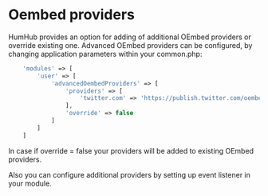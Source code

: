 Oembed providers
======

HumHub provides an option for adding of additional OEmbed providers or override existing one. 
Advanced OEmbed providers can be configured, by changing application parameters within your common.php:

```php
    'modules' => [
        'user' => [
            'advancedOembedProviders' => [
                'providers' => [
                    'twitter.com' => 'https://publish.twitter.com/oembed?url=%url%&format=json'
                ],
                'override' => false
            ]
        ]
    ]
```

In case if override = false your providers will be added to existing OEmbed providers.

Also you can configure additional providers by setting up event listener in your module.